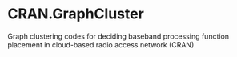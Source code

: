 CRAN.GraphCluster
=================

Graph clustering codes for deciding baseband processing function placement in cloud-based radio access network (CRAN)
